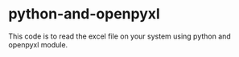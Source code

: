 # python-and-openpyxl
This code is to read the excel file on your system using python and openpyxl module.
